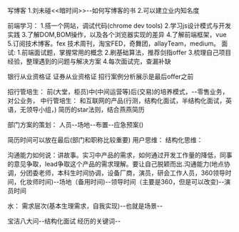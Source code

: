 写博客
1.刘未碰<<暗时间>>--如何写博客的书
2.可以建立业内知名度


前端学习：
1.搭一个网站，调试代码(chrome dev tools)
2.学习js设计模式与开发实践
3.了解DOM,BOM操作，以及各个浏览器实现的差异
4.了解前端框架，vue
5.订阅技术博客。fex 技术周刊，淘宝FED，奇舞团，allayTeam，medium。
面试:
1.前端面试题，掌握常用的概念
2.刷基础算法，推荐剑指offer
3.梳理自己项目经验，整理遇到的问题与解决方案
4.每次面试完，查漏补缺


银行从业资格证
证券从业资格证
招行案例分析展示是最后offer之前

招行管培生：
前(大堂，柜员)中(中间运营等)后(交易)的培养模式，--零售业务，对公业务，
中行管培生：
和互联网的产品(行测，结构化面试，半结构化面试，英语，无领导小组，)
简历的star法则，结合燕燕简历

部门方案的策划：
人员--场地--布置--应急预案()

简历时间可以放在最后(部门和职称比较重要)
用户思维：
结构化思维：

沟通能力如何说：讲故事。实习中产品的需求，如何通过开发工作量的降低，同事的意见争取，lead争取这个产品的需求理解。要让自己脱颖而出.沟通能力(地点协调，分团委老师，本科生时间协调，设备厂商，演员，研会工作人员，360领导时间，化妆师时间)--场地（备用时间)--领导时间（主要是360，但是可以改变)--演员时间

水：
需求层次(基本生理需求，自我实现)--也就是场景--

宝洁八大问--结构化面试
经历的关键词--
